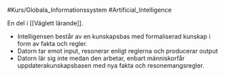 #Kurs/Globala_Informationssystem #Artificial_Intelligence 

En del i [[Väglett lärande]].

- Intelligensen består av en kunskapsbas med formaliserad kunskap i form av fakta och regler.
- Datorn tar emot input, resonerar enligt reglerna och producerar output
- Datorn lär sig inte medan den arbetar, enbart människorfår uppdaterakunskapsbasen med nya fakta och resonemangsregler.

